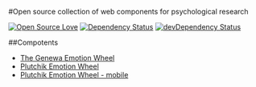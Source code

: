#Open source collection of web components for psychological research

[![Open Source Love](https://badges.frapsoft.com/os/v1/open-source.svg?v=103)](https://github.com/ellerbrock/open-source-badge/)
[![Dependency Status](https://david-dm.org/kwarpechowski/The-Geneva-Emotion-Wheel/status.svg)](https://david-dm.org/kwarpechowski/The-Geneva-Emotion-Wheel#info=dependencies)
[![devDependency Status](https://david-dm.org/kwarpechowski/The-Geneva-Emotion-Wheel/dev-status.svg)](https://david-dm.org/kwarpechowski/The-Geneva-Emotion-Wheel#info=devDependencies)

##Compotents
* [The Genewa Emotion Wheel](https://github.com/kwarpechowski/The-Geneva-Emotion-Wheel/tree/master/gew)
* [Plutchik Emotion Wheel](https://github.com/kwarpechowski/The-Geneva-Emotion-Wheel/tree/master/plutchik)
* [Plutchik Emotion Wheel - mobile](https://github.com/kwarpechowski/The-Geneva-Emotion-Wheel/tree/master/plutchik-mobile)
